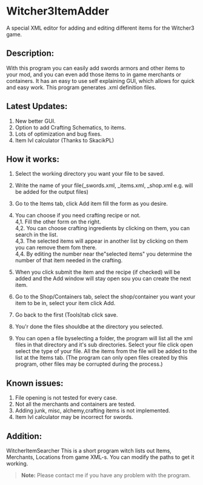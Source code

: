 # Witcher3ItemAdder

A special XML editor for adding and editing different items for the Witcher3 game.

Description:
-------------
With this program you can easily add swords armors and other items to your mod, and you can even add
those items to in game merchants or containers.
It has an easy to use self explaining GUI, which allows for quick and easy work.
This program generates .xml definition files.


Latest Updates:
-------------
1. New better GUI.
2. Option to add Crafting Schematics, to items.
3. Lots of optimization and bug fixes.
4. Item lvl calculator (Thanks to SkacikPL)

How it works:
-------------

1. Select the working directory you want your file to be saved.
2. Write the name of your file(_swords.xml, _items.xml, _shop.xml e.g. will be added for the output files)
3. Go to the Items tab, click Add item fill the form as you desire.
4. You can choose if you need crafting recipe or not.  
    4,1. Fill the other form on the right.  
    4,2. You can choose crafting ingredients by clicking on them, you can search in the list.  
    4,3. The selected items will appear in another list by clicking on them you can remove them fom there.  
    4,4. By editing the number near the"selected items" you determine the number of that item needed in the crafting.  
5. When you click submit the item and the recipe (if checked) will  be added and the Add window will stay open sou you can create the next item.
5. Go to  the Shop/Containers tab, select the shop/container you want your item to be in, select your item click Add.
6. Go back to the first (Tools)tab click save.
7. You'r done the files shouldbe at the directory you selected.

8. You can open a file byselecting a folder, the program will list all the xml files in that directory and it's sub directories. Select your file click open
   select the type of your file. All the items from the file will be added to the list at the Items tab. (The program can only open files created by this program, other files may be corrupted during the process.)

Known issues:
-------------

1. File opening is not tested for every case.
2. Not all the merchants and containers are tested.
3. Adding junk, misc, alchemy,crafting items is not implemented.
4. Item lvl calculator may be incorrect for swords.

Addition:
-------------
WitcherItemSearcher
This is a short program witch lists out Items, Merchants, Locations from game XML-s.
You can modify the paths to get it working.


> **Note:** Please contact me if you have any problem with the program.
